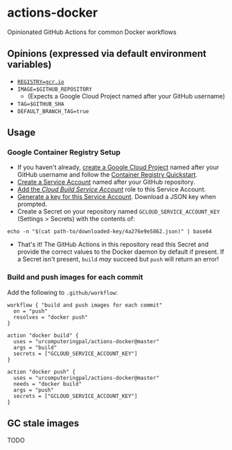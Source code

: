 # actions-docker

Opinionated GitHub Actions for common Docker workflows

## Opinions (expressed via default environment variables)

* [`REGISTRY=gcr.io`](https://gcr.io)
* `IMAGE=$GITHUB_REPOSITORY`
  * (Expects a Google Cloud Project named after your GitHub username)
* `TAG=$GITHUB_SHA`
* `DEFAULT_BRANCH_TAG=true`

## Usage

### Google Container Registry Setup

* If you haven't already, [create a Google Cloud Project](https://cloud.google.com/resource-manager/docs/creating-managing-projects#creating_a_project) named after your GitHub username and follow the [Container Registry Quickstart](https://cloud.google.com/container-registry/docs/quickstart#before-you-begin).
* [Create a Service Account](https://cloud.google.com/iam/docs/creating-managing-service-accounts#creating_a_service_account) named after your GitHub repository.
* [Add the _Cloud Build Service Account_](https://cloud.google.com/iam/docs/granting-roles-to-service-accounts#granting_access_to_a_service_account_for_a_resource) role to this Service Account.
* [Generate a key for this Service Account](https://cloud.google.com/iam/docs/creating-managing-service-account-keys#creating_service_account_keys). Download a JSON key when prompted.
* Create a Secret on your repository named `GCLOUD_SERVICE_ACCOUNT_KEY` (Settings > Secrets) with the contents of:

```shell
echo -n "$(cat path-to/downloaded-key/4a276e9e5862.json)" | base64
```

* That's it! The GitHub Actions in this repository read this Secret and provide the correct values to the Docker daemon by default if present. If a Secret isn't present, `build` _may_ succeed but `push` will return an error!

### Build and push images for each commit

Add the following to `.github/workflow`:

```hcl
workflow { "build and push images for each commit"
  on = "push"
  resolves = "docker push"
}

action "docker build" {
  uses = "urcomputeringpal/actions-docker@master"
  args = "build"
  secrets = ["GCLOUD_SERVICE_ACCOUNT_KEY"]
}

action "docker push" {
  uses = "urcomputeringpal/actions-docker@master"
  needs = "docker build"
  args = "push"
  secrets = ["GCLOUD_SERVICE_ACCOUNT_KEY"]
}
```

## GC stale images

TODO
